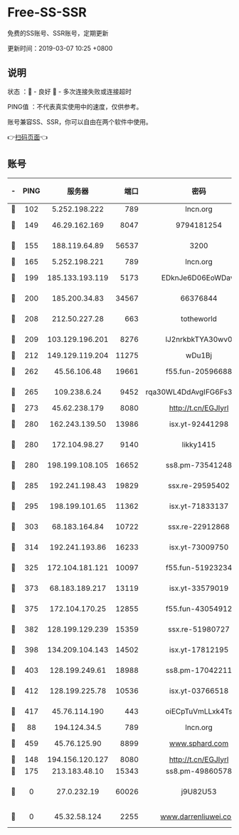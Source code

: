 # Free-SS-SSR

免费的SS账号、SSR账号，定期更新

更新时间：2019-03-07 10:25 +0800

## 说明

状态     ：🙂 - 良好 🙁 - 多次连接失败或连接超时

PING值   ：不代表真实使用中的速度，仅供参考。

账号兼容SS、SSR，你可以自由在两个软件中使用。

👉[扫码页面](https://liesauer.github.io/Free-SS-SSR/)👈

## 账号

|-|PING|服务器|端口|密码|加密方式|区域|
|:----:|:----:|:-----:|-----:|:----:|:----:|:----:|
|🙂|102|5.252.198.222|789|lncn.org|rc4|JP|
|🙂|149|46.29.162.169|8047|9794181254|aes-256-cfb|RU|
|🙂|155|188.119.64.89|56537|3200|aes-256-cfb|RU|
|🙂|165|5.252.198.221|789|lncn.org|rc4|JP|
|🙂|199|185.133.193.119|5173|EDknJe6D06EoWDaw|aes-256-cfb|US|
|🙂|200|185.200.34.83|34567|66376844|aes-256-cfb|US|
|🙂|208|212.50.227.28|663|totheworld|aes-256-cfb|US|
|🙂|209|103.129.196.201|8276|lJ2nrkbkTYA30wv0|aes-256-cfb|US|
|🙂|212|149.129.119.204|11275|wDu1Bj|rc4-md5|HK|
|🙂|262|45.56.106.48|19661|f55.fun-20596688|aes-256-cfb|US|
|🙂|265|109.238.6.24|9452|rqa30WL4DdAvgIFG6Fs3znzTa|aes-256-cfb|FR|
|🙂|273|45.62.238.179|8080|http://t.cn/EGJIyrl|rc4-md5|CA|
|🙂|280|162.243.139.50|13986|isx.yt-92441298|aes-256-cfb|US|
|🙂|280|172.104.98.27|9140|likky1415|aes-256-cfb|JP|
|🙂|280|198.199.108.105|16652|ss8.pm-73541248|aes-256-cfb|US|
|🙂|285|192.241.198.43|19829|ssx.re-29595402|aes-256-cfb|US|
|🙂|295|198.199.101.65|11362|isx.yt-71833137|aes-256-cfb|US|
|🙂|303|68.183.164.84|10722|ssx.re-22912868|aes-256-cfb|US|
|🙂|314|192.241.193.86|16233|isx.yt-73009750|aes-256-cfb|US|
|🙂|325|172.104.181.121|10097|f55.fun-51923234|aes-256-cfb|SG|
|🙂|373|68.183.189.217|13119|isx.yt-33579019|aes-256-cfb|SG|
|🙂|375|172.104.170.25|12855|f55.fun-43054912|aes-256-cfb|SG|
|🙂|382|128.199.129.239|15359|ssx.re-51980727|aes-256-cfb|SG|
|🙂|398|134.209.104.143|14502|isx.yt-17812195|aes-256-cfb|SG|
|🙂|403|128.199.249.61|18988|ss8.pm-17042211|aes-256-cfb|SG|
|🙂|412|128.199.225.78|10536|isx.yt-03766518|aes-256-cfb|SG|
|🙂|417|45.76.114.190|443|oiECpTuVmLLxk4Ts|aes-256-cfb|AU|
|🙂|88|194.124.34.5|789|lncn.org|rc4|JP|
|🙂|459|45.76.125.90|8899|www.sphard.com|aes-256-cfb|AU|
|🙁|148|194.156.120.127|8080|http://t.cn/EGJIyrl|rc4-md5|RU|
|🙁|175|213.183.48.10|15343|ss8.pm-49860578|rc4-md5|RU|
|🙁|0|27.0.232.19|60026|j9U82U53|xchacha20-ietf-poly1305|HK|
|🙁|0|45.32.58.124|2255|www.darrenliuwei.com|aes-256-cfb|JP|
